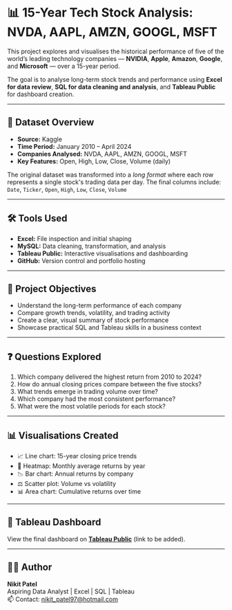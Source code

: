 # 📊 15-Year Tech Stock Analysis: NVDA, AAPL, AMZN, GOOGL, MSFT

This project explores and visualises the historical performance of five of the world’s leading technology companies — **NVIDIA**, **Apple**, **Amazon**, **Google**, and **Microsoft** — over a 15-year period.

The goal is to analyse long-term stock trends and performance using **Excel for data review**, **SQL for data cleaning and analysis**, and **Tableau Public** for dashboard creation.

---

## 📁 Dataset Overview

- **Source:** Kaggle
- **Time Period:** January 2010 – April 2024
- **Companies Analysed:** NVDA, AAPL, AMZN, GOOGL, MSFT
- **Key Features:** Open, High, Low, Close, Volume (daily)

The original dataset was transformed into a *long format* where each row represents a single stock's trading data per day. The final columns include:  
`Date`, `Ticker`, `Open`, `High`, `Low`, `Close`, `Volume`

---

## 🛠️ Tools Used

- **Excel:** File inspection and initial shaping
- **MySQL:** Data cleaning, transformation, and analysis
- **Tableau Public:** Interactive visualisations and dashboarding
- **GitHub:** Version control and portfolio hosting

---

## 🎯 Project Objectives

- Understand the long-term performance of each company
- Compare growth trends, volatility, and trading activity
- Create a clear, visual summary of stock performance
- Showcase practical SQL and Tableau skills in a business context

---

## ❓ Questions Explored

1. Which company delivered the highest return from 2010 to 2024?
2. How do annual closing prices compare between the five stocks?
3. What trends emerge in trading volume over time?
4. Which company had the most consistent performance?
5. What were the most volatile periods for each stock?

---

## 📊 Visualisations Created

- 📈 Line chart: 15-year closing price trends
- 📆 Heatmap: Monthly average returns by year
- 📉 Bar chart: Annual returns by company
- ⚖️ Scatter plot: Volume vs volatility
- 📊 Area chart: Cumulative returns over time

---

## 📎 Tableau Dashboard

View the final dashboard on **[Tableau Public](#)** (link to be added).

---

## 👨‍💻 Author

**Nikit Patel**  
Aspiring Data Analyst | Excel | SQL | Tableau  
📫 Contact: [nikit_patel97@hotmail.com](mailto:nikit_patel97@hotmail.com)
